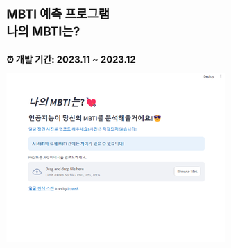 # MBTI 예측 프로그램<br/>나의 MBTI는?

## :alarm_clock: 개발 기간: 2023.11 ~ 2023.12
![image](image/화면.png)










